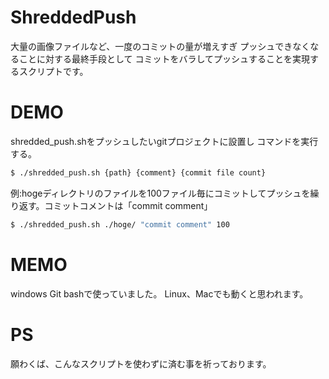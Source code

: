 # ShreddedPush

大量の画像ファイルなど、一度のコミットの量が増えすぎ
プッシュできなくなることに対する最終手段として
コミットをバラしてプッシュすることを実現するスクリプトです。

# DEMO

shredded_push.shをプッシュしたいgitプロジェクトに設置し
コマンドを実行する。

```sh
$ ./shredded_push.sh {path} {comment} {commit file count}
```

例:hogeディレクトリのファイルを100ファイル毎にコミットしてプッシュを繰り返す。コミットコメントは「commit comment」
```sh
$ ./shredded_push.sh ./hoge/ "commit comment" 100
```

# MEMO
windows Git bashで使っていました。
Linux、Macでも動くと思われます。

# PS
願わくば、こんなスクリプトを使わずに済む事を祈っております。

